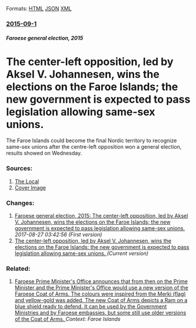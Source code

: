 
Formats: [HTML](/news/2015/09/1/the-center-left-opposition-led-by-aksel-v-johannesen-wins-the-elections-on-the-faroe-islands-the-new-government-is-expected-to-pass-legi.html)  [JSON](/news/2015/09/1/the-center-left-opposition-led-by-aksel-v-johannesen-wins-the-elections-on-the-faroe-islands-the-new-government-is-expected-to-pass-legi.json)  [XML](/news/2015/09/1/the-center-left-opposition-led-by-aksel-v-johannesen-wins-the-elections-on-the-faroe-islands-the-new-government-is-expected-to-pass-legi.xml)  

### [2015-09-1](/news/2015/09/1/index.md)

##### Faroese general election, 2015
# The center-left opposition, led by Aksel V. Johannesen, wins the elections on the Faroe Islands; the new government is expected to pass legislation allowing same-sex unions. 

The Faroe Islands could become the final Nordic territory to recognize same-sex unions after the centre-left opposition won a general election, results showed on Wednesday.


### Sources:

1. [The Local](http://www.thelocal.dk/20150902/faroe-islands-eyes-gay-unions-as-government-loses-election)
1. [Cover Image](https://www.thelocal.dk/userdata/images/article/c910614556005d48372e1b33c04987f787fd3c9469f5ac39f3908f7299898162.jpg)

### Changes:

1. [Faroese general election, 2015: The center-left opposition, led by Aksel V. Johannesen, wins the elections on the Faroe Islands; the new government is expected to pass legislation allowing same-sex unions. ](/news/2015/09/1/faroese-general-election-2015-the-center-left-opposition-led-by-aksel-v-johannesen-wins-the-elections-on-the-faroe-islands-the-new-gov.md) _2017-08-27 03:42:56 (First version)_
1. [The center-left opposition, led by Aksel V. Johannesen, wins the elections on the Faroe Islands; the new government is expected to pass legislation allowing same-sex unions. ](/news/2015/09/1/the-center-left-opposition-led-by-aksel-v-johannesen-wins-the-elections-on-the-faroe-islands-the-new-government-is-expected-to-pass-legi.md) _(Current version)_

### Related:

1. [ Faroese Prime Minister's Office announces that from then on the Prime Minister and the Prime Minister's Office would use a new version of the Faroese Coat of Arms. The colours were inspired from the Merki (flag) and yellow-gold was added. The new Coat of Arms depicts a Ram on a blue shield ready to defend. It can be used by the Government Ministries and by Faroese embassies, but some still use older versions of the Coat of Arms. ](/news/2004/04/1/faroese-prime-minister-s-office-announces-that-from-then-on-the-prime-minister-and-the-prime-minister-s-office-would-use-a-new-version-of-t.md) _Context: Faroe Islands_
